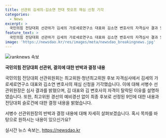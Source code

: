 ```yaml
---
title: 선관위 김세의·김소연 전대 컷오프 재심 신청 기각
categories:
  - News
excerpt: >
  국민의힘 전당대회 선관위가 김세의 가로세로연구소 대표와 김소연 변호사의 자격심사 결과 밝혔다. 김 대표의 거부 이유는 지방 선거에서의 부적절한 행동과 SNS에 논란 영상, 막말 논란 등이며, 김 변호사는 분열 우려와 국민 기준에 맞지 않는 행동으로 기각됨. 후보들의 컷오프를 둘러싼 지적에 대해서는 후보들은 심판에 이의를 제기할 필요가 없다는 반박과, 스스로 자해 행위나 국민 기준에 어긋나는 행위에 대해 즉각 조치 및 관리할 것을 약속함. 또한, 전당대회 슬로건으로 NEXT 보수의 진보를 선정한 것도 밝혀 새로운 정당이 개혁과 혁신을 추구하는 의지를 보여주고 있다.
feature_text: >
  국민의힘 전당대회 선관위가 김세의 가로세로연구소 대표와 김소연 변호사의 자격심사 결과 밝혔다. 김 대표의 거부 이유는 지방 선거에서의 부적절한 행동과 SNS에 논란 영상, 막말 논란 등이며, 김 변호사는 분열 우려와 국민 기준에 맞지 않는 행동으로 기각됨. 후보들의 컷오프를 둘러싼 지적에 대해서는 후보들은 심판에 이의를 제기할 필요가 없다는 반박과, 스스로 자해 행위나 국민 기준에 어긋나는 행위에 대해 즉각 조치 및 관리할 것을 약속함. 또한, 전당대회 슬로건으로 NEXT 보수의 진보를 선정한 것도 밝혀 새로운 정당이 개혁과 혁신을 추구하는 의지를 보여주고 있다.
image: 'https://newsdao.kr/res/images/meta/newsdao_breakingnews.jpg'
---
```


<p><img src="https://newsdao.kr/res/images/meta/newsdao_breakingnews.jpg" alt="ranknews 속보" /></p>

<p><b>국민의힘 전당대회 선관위, 결의에 대한 반박과 결정 내용</b></p>

<p>국민의힘 전당대회 선관위원회는 최고위원·청년최고위원 후보 자격심사에서 김세의 가로세로연구소 대표와 김소연 변호사의 재심 신청을 기각했습니다. 이에 대해 서병수 선관위원장은 심사 결과를 밝혔으며, 김 대표와 김 변호사의 자격이 탈락된 이유를 설명하였습니다. 또한, 최고위원 경선의 예비경선 없이 최종 후보로 선정된 9인에 대한 내용과 전당대회 슬로건에 대한 결정 내용을 밝혔습니다.</p>

<p>서병수 선관위원장의 반박과 결정 내용에 대해 자세히 살펴보겠습니다. 혹시 목차를 바탕으로 원하시는 내용이 있으신가요?</p>
실시간 뉴스 속보는, <a href="https://newsdao.kr" rel="dofollow">https://newsdao.kr</a>


